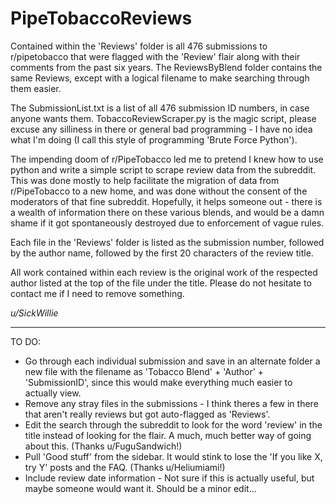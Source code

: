 # PipeTobaccoReviews

Contained within the 'Reviews' folder is all 476 submissions to r/pipetobacco that were flagged with the 'Review' flair along with their comments from the past
six years. The ReviewsByBlend folder contains the same Reviews, except with a logical filename to make searching through them easier.

The SubmissionList.txt is a list of all 476 submission ID numbers, in case anyone wants them. TobaccoReviewScraper.py is the magic script, please excuse any
silliness in there or general bad programming - I have no idea what I'm doing (I call this style of programming 'Brute Force Python').

The impending doom of r/PipeTobacco led me to pretend I knew how to use python and write a simple script to scrape review data from the subreddit. This was
done mostly to help facilitate the migration of data from r/PipeTobacco to a new home, and was done without the consent of the moderators of that fine subreddit.
Hopefully, it helps someone out - there is a wealth of information there on these various blends, and would be a damn shame if it got spontaneously destroyed due
to enforcement of vague rules.

Each file in the 'Reviews' folder is listed as the submission number, followed by the author name, followed by the first 20 characters of the review title.

All work contained within each review is the original work of the respected author listed at the top of the file under the title. Please do not hesitate to 
contact me if I need to remove something.

_u/SickWillie_

---
TO DO:
* Go through each individual submission and save in an alternate folder a new file with the filename as 'Tobacco Blend' + 'Author' +  'SubmissionID', since this would make everything much easier to actually view.
* Remove any stray files in the submissions - I think theres a few in there that aren't really reviews but got auto-flagged as 'Reviews'. 
* Edit the search through the subreddit to look for the word 'review' in the title instead of looking for the flair. A much, much better way of going about this. (Thanks u/FuguSandwich!)
* Pull 'Good stuff' from the sidebar. It would stink to lose the 'If you like X, try Y' posts and the FAQ. (Thanks u/Heliumiami!)
* Include review date information - Not sure if this is actually useful, but maybe someone would want it. Should be a minor edit...
